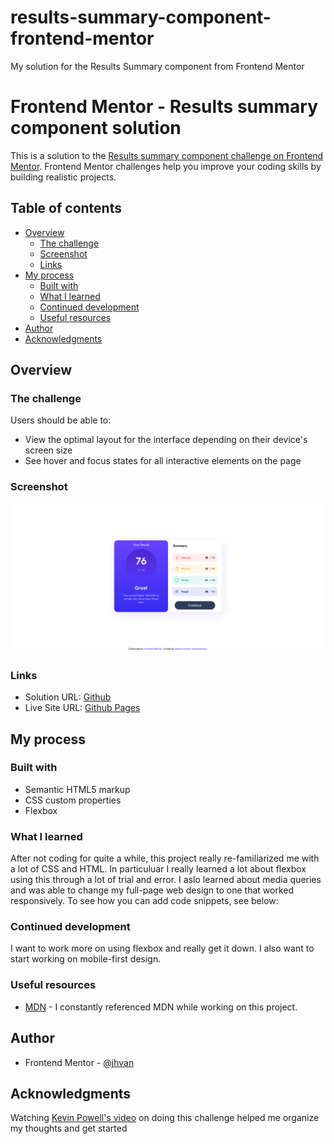 # results-summary-component-frontend-mentor
My solution for the Results Summary component from Frontend Mentor

# Frontend Mentor - Results summary component solution

This is a solution to the [Results summary component challenge on Frontend Mentor](https://www.frontendmentor.io/challenges/results-summary-component-CE_K6s0maV). Frontend Mentor challenges help you improve your coding skills by building realistic projects. 

## Table of contents

- [Overview](#overview)
  - [The challenge](#the-challenge)
  - [Screenshot](#screenshot)
  - [Links](#links)
- [My process](#my-process)
  - [Built with](#built-with)
  - [What I learned](#what-i-learned)
  - [Continued development](#continued-development)
  - [Useful resources](#useful-resources)
- [Author](#author)
- [Acknowledgments](#acknowledgments)


## Overview

### The challenge

Users should be able to:

- View the optimal layout for the interface depending on their device's screen size
- See hover and focus states for all interactive elements on the page

### Screenshot

![image](/results-summmary-page.png)

### Links

- Solution URL: [Github](https://github.com/jhvan/results-summary-component-frontend-mentor.git)
- Live Site URL: [Github Pages](https://jhvan.github.io/results-summary-component-frontend-mentor/)

## My process

### Built with

- Semantic HTML5 markup
- CSS custom properties
- Flexbox

### What I learned

After not coding for quite a while, this project really re-familiarized me with a lot of CSS and HTML. In particuluar I really learned a lot about flexbox using this through a lot of trial and error. I aslo learned about media queries and was able to change my full-page web design to one that worked responsively.
To see how you can add code snippets, see below:

### Continued development

I want to work more on using flexbox and really get it down. I also want to start working on mobile-first design.


### Useful resources

- [MDN](https://developer.mozilla.org/en-US/) - I constantly referenced MDN while working on this project.

## Author

- Frontend Mentor - [@jhvan](https://www.frontendmentor.io/profile/jhvan)


## Acknowledgments

Watching [Kevin Powell's video](https://www.youtube.com/watch?v=KqFAs5d3Yl8) on doing this challenge helped me organize my thoughts and get started
